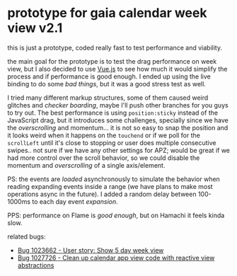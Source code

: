 # prototype for gaia calendar week view v2.1

this is just a prototype, coded really fast to test performance and viability.

the main goal for the prototype is to test the drag performance on week view,
but I also decided to use [Vue.js](http://vuejs.org/) to see how much it would
simplify the process and if performance is good enough. I ended up using the
live binding to do some *bad things*, but it was a good stress test as well.

I tried many different markup structures, some of them caused weird glitches
and *checker boarding*, maybe I'll push other branches for you guys to try out.
The best performance is using `position:sticky` instead of the JavaScript drag,
but it introduces some challenges, specially since we have the *overscrolling*
and momentum... it is not so easy to snap the position and it looks weird when
it happens on the `touchend` or if we poll for the `scrollLeft` until it's
close to stopping or user does multiple consecutive swipes.. not sure if we
have any other settings for APZ; would be great if we had more control over the
scroll behavior, so we could disable the momentum and *overscrolling* of
a single axis/element.

PS: the events are *loaded* asynchronously to simulate the behavior when
reading expanding events inside a range (we have plans to make most operations
async in the future). I added a random delay between 100-1000ms to each day
event *expansion*.

PPS: performance on Flame is *good enough*, but on Hamachi it feels kinda slow.

related bugs:

 - [Bug 1023662 - User story: Show 5 day week view](https://bugzilla.mozilla.org/show_bug.cgi?id=1023662)
 - [Bug 1027726 - Clean up calendar app view code with reactive view abstractions](https://bugzilla.mozilla.org/show_bug.cgi?id=1027726)

